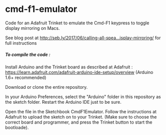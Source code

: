 # cmd-f1-emulator
Code for an Adafruit Trinket to emulate the Cmd-F1 keypress to toggle display mirroring on Macs. 

See blog post at  http://seb.ly/2017/06/calling-all-spea…isplay-mirroring/ for full instructions

##### To compile the code : 

Install Arduino and the Trinket board as described at Adafruit : https://learn.adafruit.com/adafruit-arduino-ide-setup/overview (Arduino 1.6+ recommended)

Download or clone the entire repository. 

In your Arduino Preferences, select the "Arduino" folder in this repository as the sketch folder. Restart the Arduino IDE just to be sure. 

Open the file in the Sketchbook CmdF1Emulator. Follow the instructions at Adafruit to upload the sketch on to your Trinket. (Make sure to choose the correct board and programmer, and press the Trinket button to start the bootloade). 

